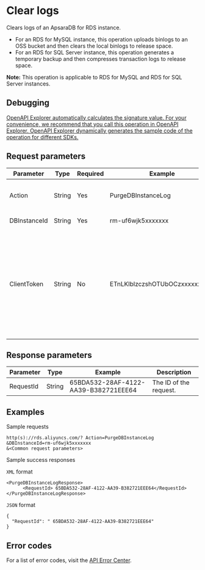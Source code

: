 # Clear logs

Clears logs of an ApsaraDB for RDS instance.

-   For an RDS for MySQL instance, this operation uploads binlogs to an OSS bucket and then clears the local binlogs to release space.
-   For an RDS for SQL Server instance, this operation generates a temporary backup and then compresses transaction logs to release space.

**Note:** This operation is applicable to RDS for MySQL and RDS for SQL Server instances.

## Debugging

[OpenAPI Explorer automatically calculates the signature value. For your convenience, we recommend that you call this operation in OpenAPI Explorer. OpenAPI Explorer dynamically generates the sample code of the operation for different SDKs.](https://api.aliyun.com/#product=Rds&api=PurgeDBInstanceLog&type=RPC&version=2014-08-15)

## Request parameters

|Parameter|Type|Required|Example|Description|
|---------|----|--------|-------|-----------|
|Action|String|Yes|PurgeDBInstanceLog|The operation that you want to perform. Set the value to **PurgeDBInstanceLog**. |
|DBInstanceId|String|Yes|rm-uf6wjk5xxxxxxx|The ID of the instance. |
|ClientToken|String|No|ETnLKlblzczshOTUbOCzxxxxxxxxxx|The client token that is used to ensure the idempotency of requests. You can use the client to generate the value, but you must ensure that it is unique among different requests. The token can only contain ASCII characters and cannot exceed 64 characters in length. |

## Response parameters

|Parameter|Type|Example|Description|
|---------|----|-------|-----------|
|RequestId|String|65BDA532-28AF-4122-AA39-B382721EEE64|The ID of the request. |

## Examples

Sample requests

```
http(s)://rds.aliyuncs.com/? Action=PurgeDBInstanceLog
&DBInstanceId=rm-uf6wjk5xxxxxxx
&<Common request parameters>
```

Sample success responses

`XML` format

```
<PurgeDBInstanceLogResponse>
	  <RequestId> 65BDA532-28AF-4122-AA39-B382721EEE64</RequestId></PurgeDBInstanceLogResponse>
```

`JSON` format

```
{
  "RequestId": " 65BDA532-28AF-4122-AA39-B382721EEE64"
}
```

## Error codes

For a list of error codes, visit the [API Error Center](https://error-center.alibabacloud.com/status/product/Rds).

